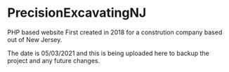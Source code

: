 # PrecisionExcavatingNJ
PHP based website
First created in 2018 for a constrution company based out of New Jersey. 

The date is 05/03/2021 and this is being uploaded here to backup the project and any future changes. 
